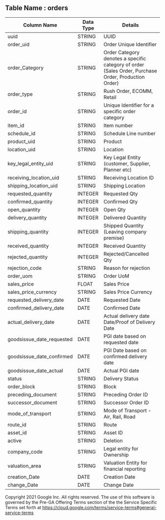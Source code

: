 

## Table Name : orders


| Column Name | Data Type | Details |
|---|---|---|
| uuid | STRING | UUID |
| order_uid | STRING | Order Unique Identifier |
| order_Category | STRING | Order Category denotes a specific category of order (Sales Order, Purchase Order, Production Order) |
| order_type | STRING | Rush Order, ECOMM, Retail |
| order_id | STRING | Unique Identifier for a specific order category |
| item_id | STRING | Item number |
| schedule_id | STRING | Schedule Line number |
| product_uid | STRING | Product |
| location_uid | STRING | Location |
| key_legal_entity_uid | STRING | Key Legal Entity (customer, Supplier, Planner etc) |
| receiving_location_uid | STRING | Receiving Location ID |
| shipping_location_uid | STRING | Shipping Location |
| requested_quantity | INTEGER | Requested Qty |
| confirmed_quantity | INTEGER | Confirmed Qty |
| open_quantity | INTEGER | Open Qty |
| delivery_quantity | INTEGER | Delivered Quantity |
| shipping_quantity | INTEGER | Shipped Quantity (Leaving company premise) |
| received_quantity | INTEGER | Received Quantity |
| rejected_quantity | INTEGER | Rejected/Cancelled Qty |
| rejection_code | STRING | Reason for rejection |
| order_uom | STRING | Order UoM |
| sales_price | FLOAT | Sales Price |
| sales_price_currency | STRING | Sales Price Currency |
| requested_delivery_date | DATE | Requested Date |
| confirmed_delivery_date | DATE | Confirmed Date |
| actual_delivery_date | DATE | Actual delivery date Date/Proof of Delivery Date |
| goodsissue_date_requested | DATE | PGI date based on requested date |
| goodsissue_date_confirmed | DATE | PGI Date based on confirmed delivery date |
| goodsissue_date_actual | DATE | Actual PGI date |
| status | STRING | Delivery Status |
| order_block | STRING | Block  |
| preceding_document | STRING | Preceding Order ID |
| successor_document | STRING | Successor Order ID |
| mode_of_transport | STRING | Mode of Transport - Air, Rail, Road |
| route_id | STRING | Route |
| asset_id | STRING | Asset ID |
| active | STRING | Deletion |
| company_code | STRING | Legal entity for Ownership |
| valuation_area | STRING | Valuation Entity for financial reporting |
| creation_Date | DATE | Creation Date |
| change_Date | DATE | Change Date |

Copyright 2021 Google Inc. All rights reserved.
The use of this software is governed by the Pre-GA Offering Terms section of the the Service Specific Terms set forth at https://cloud.google.com/terms/service-terms#general-service-terms